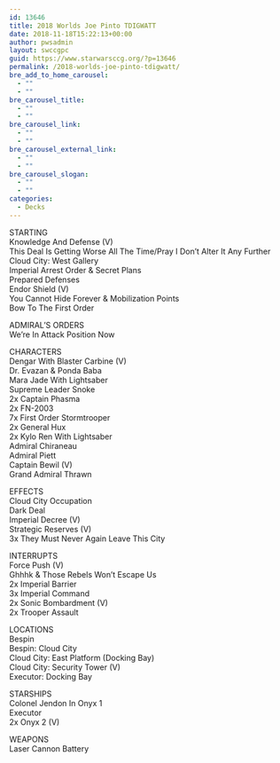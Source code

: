 ```yaml
---
id: 13646
title: 2018 Worlds Joe Pinto TDIGWATT
date: 2018-11-18T15:22:13+00:00
author: pwsadmin
layout: swccgpc
guid: https://www.starwarsccg.org/?p=13646
permalink: /2018-worlds-joe-pinto-tdigwatt/
bre_add_to_home_carousel:
  - ""
  - ""
bre_carousel_title:
  - ""
  - ""
bre_carousel_link:
  - ""
  - ""
bre_carousel_external_link:
  - ""
  - ""
bre_carousel_slogan:
  - ""
  - ""
categories:
  - Decks
---
```

STARTING  
Knowledge And Defense (V)  
This Deal Is Getting Worse All The Time/Pray I Don’t Alter It Any Further  
Cloud City: West Gallery  
Imperial Arrest Order & Secret Plans  
Prepared Defenses  
Endor Shield (V)  
You Cannot Hide Forever & Mobilization Points  
Bow To The First Order

ADMIRAL’S ORDERS  
We&#8217;re In Attack Position Now

CHARACTERS  
Dengar With Blaster Carbine (V)  
Dr. Evazan & Ponda Baba  
Mara Jade With Lightsaber  
Supreme Leader Snoke  
2x Captain Phasma  
2x FN-2003  
7x First Order Stormtrooper  
2x General Hux  
2x Kylo Ren With Lightsaber  
Admiral Chiraneau  
Admiral Piett  
Captain Bewil (V)  
Grand Admiral Thrawn

EFFECTS  
Cloud City Occupation  
Dark Deal  
Imperial Decree (V)  
Strategic Reserves (V)  
3x They Must Never Again Leave This City

INTERRUPTS  
Force Push (V)  
Ghhhk & Those Rebels Won&#8217;t Escape Us  
2x Imperial Barrier  
3x Imperial Command  
2x Sonic Bombardment (V)  
2x Trooper Assault

LOCATIONS  
Bespin  
Bespin: Cloud City  
Cloud City: East Platform (Docking Bay)  
Cloud City: Security Tower (V)  
Executor: Docking Bay

STARSHIPS  
Colonel Jendon In Onyx 1  
Executor  
2x Onyx 2 (V)

WEAPONS  
Laser Cannon Battery